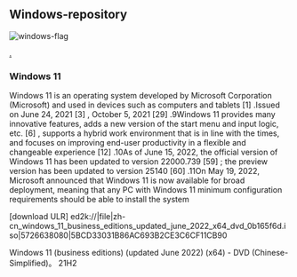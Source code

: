 ## Windows-repository

![windows-flag](https://user-images.githubusercontent.com/101257316/178215336-edf03f5d-ee06-4503-afde-d44eb33dc03b.png)

[.](https://github.com/eioua/Windows-repository/edit/gh-pages/index.md)

### Windows 11

Windows 11 is an operating system developed by Microsoft Corporation (Microsoft) and used in devices such as computers and tablets [1] .Issued on June 24, 2021 [3] , October 5, 2021 [29] .9Windows 11 provides many innovative features, adds a new version of the start menu and input logic, etc. [6] , supports a hybrid work environment that is in line with the times, and focuses on improving end-user productivity in a flexible and changeable experience [12] .10As of June 15, 2022, the official version of Windows 11 has been updated to version 22000.739 [59] ; the preview version has been updated to version 25140 [60] .11On May 19, 2022, Microsoft announced that Windows 11 is now available for broad deployment, meaning that any PC with Windows 11 minimum configuration requirements should be able to install the system


[download ULR]
               ed2k://|file|zh-cn_windows_11_business_editions_updated_june_2022_x64_dvd_0b165f6d.iso|5726638080|5BCD33031B86AC693B2CE3C6CF11CB90 

Windows 11 (business editions) (updated June 2022) (x64) - DVD (Chinese-Simplified)。 21H2
